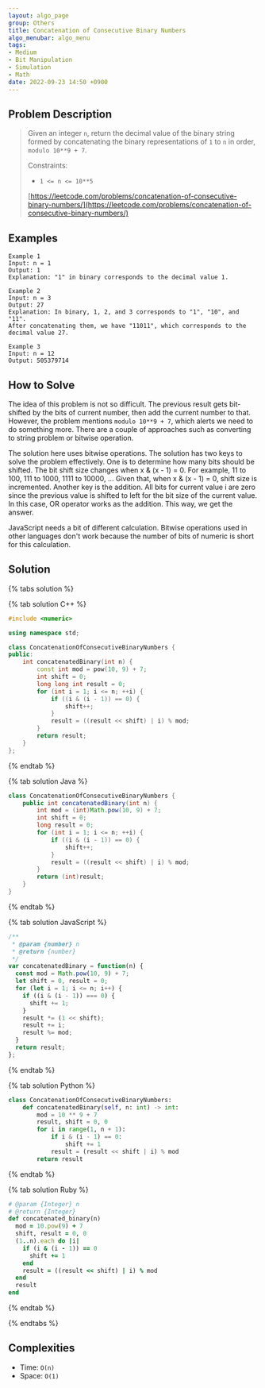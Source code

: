 ```yaml
---
layout: algo_page
group: Others
title: Concatenation of Consecutive Binary Numbers
algo_menubar: algo_menu
tags:
- Medium
- Bit Manipulation
- Simulation
- Math
date: 2022-09-23 14:50 +0900
---
```


## Problem Description
> Given an integer `n`, return the decimal value of the binary string formed by concatenating
> the binary representations of `1` to `n` in order, `modulo 10**9 + 7`.
>
> Constraints:
> - `1 <= n <= 10**5`
>
> [https://leetcode.com/problems/concatenation-of-consecutive-binary-numbers/](https://leetcode.com/problems/concatenation-of-consecutive-binary-numbers/)

## Examples
```
Example 1
Input: n = 1
Output: 1
Explanation: "1" in binary corresponds to the decimal value 1. 
```

```
Example 2
Input: n = 3
Output: 27
Explanation: In binary, 1, 2, and 3 corresponds to "1", "10", and "11".
After concatenating them, we have "11011", which corresponds to the decimal value 27.
```

```
Example 3
Input: n = 12
Output: 505379714
```

## How to Solve
The idea of this problem is not so difficult.
The previous result gets bit-shifted by the bits of current number, then add the current number to that.
However, the problem mentions `modulo 10**9 + 7`, which alerts we need to do something more.
There are a couple of approaches such as converting to string problem or bitwise operation.

The solution here uses bitwise operations.
The solution has two keys to solve the problem effectively.
One is to determine how many bits should be shifted.
The bit shift size changes when x & (x - 1) = 0.
For example, 11 to 100, 111 to 1000, 1111 to 10000, ...
Given that, when x & (x - 1) = 0, shift size is incremented.
Another key is the addition.
All bits for current value i are zero since the previous value is shifted to left for the bit size of the current value.
In this case, OR operator works as the addition.
This way, we get the answer.


JavaScript needs a bit of different calculation.
Bitwise operations used in other languages don't work because the number of bits of numeric is short for this calculation.


## Solution

{% tabs solution %}

{% tab solution C++ %}
```cpp
#include <numeric>

using namespace std;

class ConcatenationOfConsecutiveBinaryNumbers {
public:
    int concatenatedBinary(int n) {
        const int mod = pow(10, 9) + 7;
        int shift = 0;
        long long int result = 0;
        for (int i = 1; i <= n; ++i) {
            if ((i & (i - 1)) == 0) {
                shift++;
            }
            result = ((result << shift) | i) % mod;
        }
        return result;
    }
};
```
{% endtab %}

{% tab solution Java %}
```java
class ConcatenationOfConsecutiveBinaryNumbers {
    public int concatenatedBinary(int n) {
        int mod = (int)Math.pow(10, 9) + 7;
        int shift = 0;
        long result = 0;
        for (int i = 1; i <= n; ++i) {
            if ((i & (i - 1)) == 0) {
                shift++;
            }
            result = ((result << shift) | i) % mod;
        }
        return (int)result;
    }
}
```
{% endtab %}

{% tab solution JavaScript %}
```js
/**
 * @param {number} n
 * @return {number}
 */
var concatenatedBinary = function(n) {
  const mod = Math.pow(10, 9) + 7;
  let shift = 0, result = 0;
  for (let i = 1; i <= n; i++) {
    if ((i & (i - 1)) === 0) {
      shift += 1;
    }
    result *= (1 << shift);
    result += i;
    result %= mod;
  }
  return result;
};
```
{% endtab %}

{% tab solution Python %}
```python
class ConcatenationOfConsecutiveBinaryNumbers:
    def concatenatedBinary(self, n: int) -> int:
        mod = 10 ** 9 + 7
        result, shift = 0, 0
        for i in range(1, n + 1):
            if i & (i - 1) == 0:
                shift += 1
            result = (result << shift | i) % mod
        return result
```
{% endtab %}

{% tab solution Ruby %}
```ruby
# @param {Integer} n
# @return {Integer}
def concatenated_binary(n)
  mod = 10.pow(9) + 7
  shift, result = 0, 0
  (1..n).each do |i|
    if (i & (i - 1)) == 0
      shift += 1
    end
    result = ((result << shift) | i) % mod
  end
  result
end
```
{% endtab %}

{% endtabs %}


## Complexities
- Time: `O(n)`
- Space: `O(1)`
